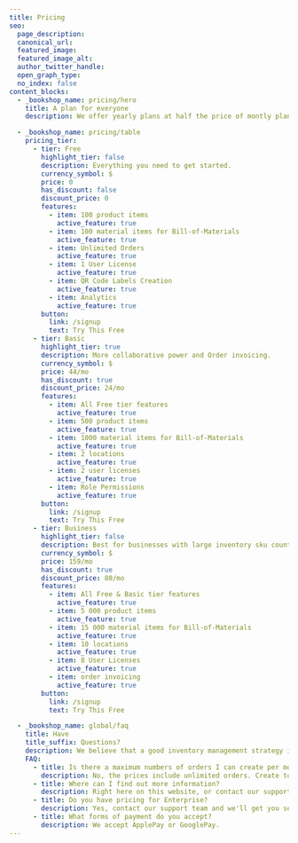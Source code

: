 ```yaml
---
title: Pricing
seo:
  page_description:
  canonical_url:
  featured_image:
  featured_image_alt:
  author_twitter_handle:
  open_graph_type:
  no_index: false
content_blocks:
  - _bookshop_name: pricing/hero
    title: A plan for everyone
    description: We offer yearly plans at half the price of montly plans! All prices on this page are in USD.

  - _bookshop_name: pricing/table
    pricing_tier:
      - tier: Free
        highlight_tier: false
        description: Everything you need to get started.
        currency_symbol: $
        price: 0
        has_discount: false
        discount_price: 0
        features:
          - item: 100 product items
            active_feature: true
          - item: 100 material items for Bill-of-Materials
            active_feature: true
          - item: Unlimited Orders
            active_feature: true
          - item: 1 User License
            active_feature: true
          - item: QR Code Labels Creation
            active_feature: true            
          - item: Analytics 
            active_feature: true
        button:
          link: /signup
          text: Try This Free
      - tier: Basic
        highlight_tier: true
        description: More collaborative power and Order invoicing.
        currency_symbol: $
        price: 44/mo
        has_discount: true
        discount_price: 24/mo
        features:
          - item: All Free tier features
            active_feature: true
          - item: 500 product items
            active_feature: true
          - item: 1000 material items for Bill-of-Materials
            active_feature: true
          - item: 2 locations
            active_feature: true
          - item: 2 user licenses
            active_feature: true
          - item: Role Permissions
            active_feature: true
        button:
          link: /signup
          text: Try This Free
      - tier: Business
        highlight_tier: false
        description: Best for businesses with large inventory sku count
        currency_symbol: $
        price: 159/mo
        has_discount: true
        discount_price: 80/mo
        features:
          - item: All Free & Basic tier features
            active_feature: true
          - item: 5 000 product items
            active_feature: true
          - item: 15 000 material items for Bill-of-Materials
            active_feature: true
          - item: 10 locations
            active_feature: true
          - item: 8 User Licenses
            active_feature: true
          - item: order invoicing
            active_feature: true
        button:
          link: /signup
          text: Try This Free

  - _bookshop_name: global/faq
    title: Have
    title_suffix: Questions?
    description: We believe that a good inventory management strategy is the key to growth. So we’re helping you grow your business with tools and resources that make it easy.
    FAQ:
      - title: Is there a maximum numbers of orders I can create per month?
        description: No, the prices include unlimited orders. Create to your heart's content.
      - title: Where can I find out more information?
        description: Right here on this website, or contact our support team.
      - title: Do you have pricing for Enterprise?
        description: Yes, contact our support team and we'll get you set up on our Enterprise plan.
      - title: What forms of payment do you accept?
        description: We accept ApplePay or GooglePay.
---
```

